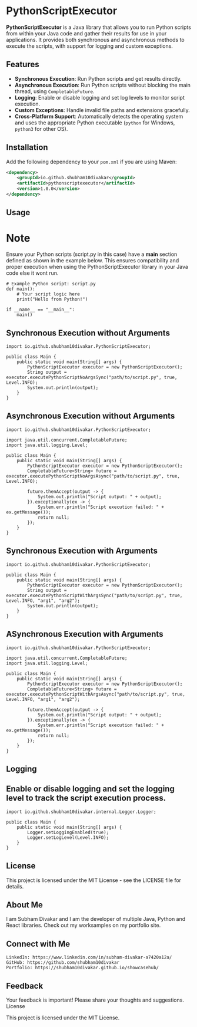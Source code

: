 # PythonScriptExecutor

**PythonScriptExecutor** is a Java library that allows you to run Python scripts from within your Java code and gather their results for use in your applications. It provides both synchronous and asynchronous methods to execute the scripts, with support for logging and custom exceptions.

## Features

- **Synchronous Execution**: Run Python scripts and get results directly.
- **Asynchronous Execution**: Run Python scripts without blocking the main thread, using `CompletableFuture`.
- **Logging**: Enable or disable logging and set log levels to monitor script execution.
- **Custom Exceptions**: Handle invalid file paths and extensions gracefully.
- **Cross-Platform Support**: Automatically detects the operating system and uses the appropriate Python executable (`python` for Windows, `python3` for other OS).

## Installation

Add the following dependency to your `pom.xml` if you are using Maven:

```xml
<dependency>
    <groupId>io.github.shubham10divakar</groupId>
    <artifactId>pythonscriptexecutor</artifactId>
    <version>1.0.0</version>
</dependency>
```

## Usage

# Note
Ensure your Python scripts (script.py in this case) have a __main__ section defined as shown in the example below. This ensures compatibility and proper execution when using the PythonScriptExecutor library in your Java code else it wont run.
```code
# Example Python script: script.py
def main():
    # Your script logic here
    print("Hello from Python!")

if __name__ == "__main__":
    main()
```

## Synchronous Execution without Arguments
```code
import io.github.shubham10divakar.PythonScriptExecutor;

public class Main {
    public static void main(String[] args) {
        PythonScriptExecutor executor = new PythonScriptExecutor();
        String output = executor.executePythonScriptNoArgsSync("path/to/script.py", true, Level.INFO);
        System.out.println(output);
    }
}
```

## Asynchronous Execution without Arguments
```code
import io.github.shubham10divakar.PythonScriptExecutor;

import java.util.concurrent.CompletableFuture;
import java.util.logging.Level;

public class Main {
    public static void main(String[] args) {
        PythonScriptExecutor executor = new PythonScriptExecutor();
        CompletableFuture<String> future = executor.executePythonScriptNoArgsAsync("path/to/script.py", true, Level.INFO);
        
        future.thenAccept(output -> {
            System.out.println("Script output: " + output);
        }).exceptionally(ex -> {
            System.err.println("Script execution failed: " + ex.getMessage());
            return null;
        });
    }
}
```

## Synchronous Execution with Arguments
```code
import io.github.shubham10divakar.PythonScriptExecutor;

public class Main {
    public static void main(String[] args) {
        PythonScriptExecutor executor = new PythonScriptExecutor();
        String output = executor.executePythonScriptWithArgsSync("path/to/script.py", true, Level.INFO, "arg1", "arg2");
        System.out.println(output);
    }
}
```

## ASynchronous Execution with Arguments
```code
import io.github.shubham10divakar.PythonScriptExecutor;

import java.util.concurrent.CompletableFuture;
import java.util.logging.Level;

public class Main {
    public static void main(String[] args) {
        PythonScriptExecutor executor = new PythonScriptExecutor();
        CompletableFuture<String> future = executor.executePythonScriptWithArgsAsync("path/to/script.py", true, Level.INFO, "arg1", "arg2");
        
        future.thenAccept(output -> {
            System.out.println("Script output: " + output);
        }).exceptionally(ex -> {
            System.err.println("Script execution failed: " + ex.getMessage());
            return null;
        });
    }
}
```

## Logging
## Enable or disable logging and set the logging level to track the script execution process.
```code
import io.github.shubham10divakar.internal.Logger.Logger;

public class Main {
    public static void main(String[] args) {
        Logger.setLoggingEnabled(true);
        Logger.setLogLevel(Level.INFO);
    }
}

```

## License
This project is licensed under the MIT License - see the LICENSE file for details.


## About Me
I am Subham Divakar and I am the developer of multiple Java, Python and React libraries.
Check out my worksamples on my portfolio site.

## Connect with Me

    LinkedIn: https://www.linkedin.com/in/subham-divakar-a7420a12a/
    GitHub: https://github.com/shubham10divakar
    Portfolio: https://shubham10divakar.github.io/showcasehub/

## Feedback

Your feedback is important! Please share your thoughts and suggestions.
License

This project is licensed under the MIT License.